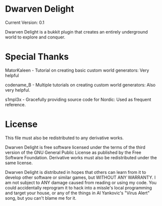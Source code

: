 Dwarven Delight
======
Current Version: 0.1

Dwarven Delight is a bukkit plugin that creates an entirely underground world to explore and conquer.

Special Thanks
======

MatorKaleen - Tutorial on creating basic custom world generators: Very helpful

codename_B - Multiple tutorials on creating custom world generators: Also very helpful.

s1mpl3x - Gracefully providing source code for Nordic: Used as frequent reference.

License
======

This file must also be redistributed to any derivative works.

Dwarven Delight is free software licensed under the terms of the third version of the GNU General Public License as published by the Free Software Foundation. Derivative works must also be redistributed under the same license.

Dwarven Delight is distributed in hopes that others can learn from it to develop other software or similar games, but WITHOUT ANY WARRANTY. I am not subject to ANY damage caused from reading or using my code. You could accidentally reprogram it to hack into a missle's local programming and target your house, or any of the things in Al Yankovic's "Virus Alert" song, but you can't blame me for it.